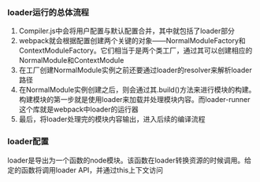 ### loader运行的总体流程
1. Compiler.js中会将用户配置与默认配置合并，其中就包括了loader部分
2. webpack就会根据配置创建两个关键的对象——NormalModuleFactory和ContextModuleFactory。它们相当于是两个类工厂，通过其可以创建相应的NormalModule和ContextModule
3. 在工厂创建NormalModule实例之前还要通过loader的resolver来解析loader路径
4. 在NormalModule实例创建之后，则会通过其.build()方法来进行模块的构建。构建模块的第一步就是使用loader来加载并处理模块内容。而loader-runner这个库就是webpack中loader的运行器
5. 最后，将loader处理完的模块内容输出，进入后续的编译流程
### loader配置
loader是导出为一个函数的node模块。该函数在loader转换资源的时候调用。给定的函数将调用loader API，并通过this上下文访问